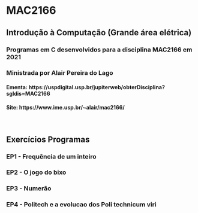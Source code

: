 # MAC2166
<h2>Introdução à Computação (Grande área elétrica)</h2>

<h3>Programas em C desenvolvidos para a disciplina MAC2166 em 2021</h3>
<h3>Ministrada por Alair Pereira do Lago</h3>
<h4>Ementa: https://uspdigital.usp.br/jupiterweb/obterDisciplina?sgldis=MAC2166</h4>
<h4>Site: https://www.ime.usp.br/~alair/mac2166/</h4>
<br>

<h2>Exercícios Programas</h2>
<h3>EP1 - Frequência de um inteiro</h3>
<h3>EP2 - O jogo do bixo</h3>
<h3>EP3 - Numerão</h3>
<h3>EP4 - Politech e a evolucao dos Poli technicum viri</h3>

